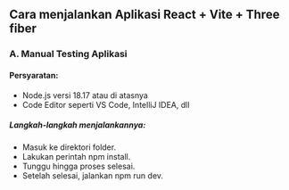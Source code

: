 ## Cara menjalankan Aplikasi React + Vite + Three fiber
### A. Manual Testing Aplikasi
#### Persyaratan:
- Node.js versi 18.17 atau di atasnya
- Code Editor seperti VS Code, IntelliJ IDEA, dll
  
##### Langkah-langkah menjalankannya:
- Masuk ke direktori folder.
- Lakukan perintah npm install.
- Tunggu hingga proses selesai.
- Setelah selesai, jalankan npm run dev.
